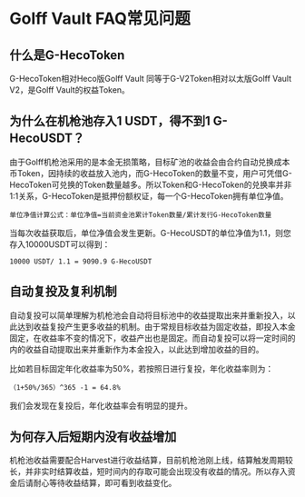 # Golff Vault FAQ常见问题

## 什么是G-HecoToken

G-HecoToken相对Heco版Golff Vault 同等于G-V2Token相对以太版Golff Vault V2，是Golff Vault的权益Token。

## 为什么在机枪池存入1 USDT，得不到1 G-HecoUSDT？

由于Golff机枪池采用的是本金无损策略，目标矿池的收益会由合约自动兑换成本币Token，因持续的收益放入池内，而G-HecoToken的数量不变，用户可凭借G-HecoToken可兑换的Token数量越多。所以Token和G-HecoToken的兑换率并非1:1关系，G-HecoToken是抵押份额权证，每一个G-HecoToken拥有单位净值。
```
单位净值计算公式：单位净值=当前资金池累计Token数量/累计发行G-HecoToken数量
```
当每次收益获取后，单位净值会发生更新。G-HecoUSDT的单位净值为1.1，则您存入10000USDT可以得到：
```
10000 USDT/ 1.1 = 9090.9 G-HecoUSDT
```

## 自动复投及复利机制

自动复投可以简单理解为机枪池会自动将目标池中的收益提取出来并重新投入，以此达到收益复投产生更多收益的机制。由于常规目标收益为固定收益，即投入本金固定，在收益率不变的情况下，收益产出也是固定。而自动复投可以将一定时间的内的收益自动提取出来并重新作为本金投入，以此达到增加收益的目的。

比如若目标固定年化收益率为50%，若按照日进行复投，年化收益率则为：
```
（1+50%/365）^365 -1 = 64.8%
```

我们会发现在复投后，年化收益率会有明显的提升。

## 为何存入后短期内没有收益增加

机枪池收益需要配合Harvest进行收益结算，目前机枪池刚上线，结算触发周期较长，并非实时结算收益，短时间内的存取可能会出现没有收益的情况。所以存入资金后请耐心等待收益结算，即可看到收益变化。
